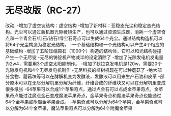 # 无尽改版（RC-27）
改动:
-增加了虚空锭结构：虚空结构 
-增加了新材料：亚稳态光尘和稳定态光结构。光尘可以通过新机器光隙棱镜生产，也可以通过资源生成器，消耗一个虚空奇点和一个青金石/红石/钻石/绿宝石奇点可以生成64个光尘。通过结构构造机可以将64个光尘构造为稳定光结构。 
-一个基础结构和一个光结构可以产生4个相应的基础结构 
-增加了五阶压缩原石（1000个）构造的结构体，它可以和光结构碰撞产生一个无尽锭 
-无尽的铸锭机产物减半的设定消除了
-增加了光隙发电机发电量为2w4，需要用3个虚空太阳能制作。 
-增加了狄拉克发电机是120w，需要20个光隙发电机和4个无尽发电机制作
-无尽科技的植树机现在可以种蘑菇了 
-绝大部分食物、蘑菇块等可以在酵解机变为发酵液，发酵液可以用来生产石油和皮革 
-部分原木可以在无尽分解机里分解为纤维，纤维合成的纤维块又可以在分解机里变成很多纸张 
-64苹果可以合成1个苹果奇点，通过点金石可以点成金苹果奇点，金苹果奇点能过注魔点金石变成魔法苹果奇点，金苹果奇点和魔法苹果奇点也能通过64个金苹果或附魔金苹果合成。 
-苹果奇点可以分解为64个苹果，金苹果奇点可以分解为64个金苹果，魔法苹果奇点可以分解为64个附魔金苹果
